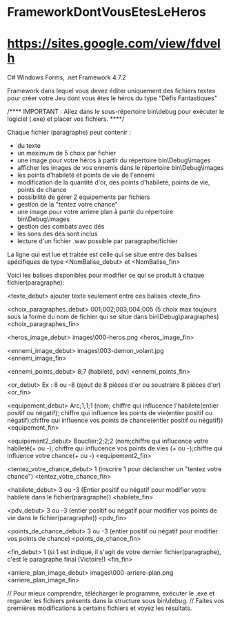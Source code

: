 # FrameworkDontVousEtesLeHeros
# https://sites.google.com/view/fdvelh

C# Windows Forms, .net Framework 4.7.2

Framework dans lequel vous devez éditer uniquement des fichiers textes pour créer votre Jeu dont vous êtes le héros du type "Défis Fantastiques"

/****
IMPORTANT : Allez dans le sous-répertoire bin\debug pour exécuter le logiciel (.exe) et placer vos fichiers.
****/

Chaque fichier (paragraphe) peut contenir :

- du texte
- un maximum de 5 choix par fichier
- une image pour votre héros à partir du répertoire bin\Debug\images
- afficher les images de vos ennemis dans le répertoire bin\Debug\images
- les points d'habileté et points de vie de l'ennemi
- modification de la quantité d'or, des points d'habileté, points de vie, points de chance
- possibilité de gérer 2 équipements par fichiers
- gestion de la "tentez votre chance"
- une image pour votre arriere plan à partir du répertoire bin\Debug\images
- gestion des combats avec dés
- les sons des dés sont inclus
- lecture d'un fichier .wav possible par paragraphe/fichier

La ligne qui est lue et traitée est celle qui se situe entre des balises spécifiques de type <NomBalise_debut> et <NomBalise_fin>

Voici les balises disponibles pour modifier ce qui se produit à chaque fichier(paragraphe):

<texte_debut>
ajouter texte seulement entre ces balises
<texte_fin>

<choix_paragraphes_debut>
001;002;003;004;005 (5 choix max toujours sous la forme du nom de fichier qui se situe dans bin\Debug\paragraphes)
<choix_paragraphes_fin>

<heros_image_debut>
images\\000-heros.png
<heros_image_fin>

<ennemi_image_debut>
images\\003-demon_volant.jpg
<ennemi_image_fin>

<ennemi_points_debut>
8;7 (habileté, pdv)
<ennemi_points_fin>

<or_debut>
Ex : 8 ou -8 (ajout de 8 pièces d'or ou soustraire 8 pièces d'or)
<or_fin>

<equipement_debut>
Arc;1;1;1 (nom; chiffre qui influcence l'habilete(entier positif ou négatif); chiffre qui influence les points de vie(entier positif ou négatif);chiffre qui influence vos points de chance(entier positif ou négatif))
<equipement_fin>

<equipement2_debut>
Bouclier;2;2;2 (nom;chiffre qui influcence votre habileté(+ ou -); chiffre qui influcence vos points de vies (+ ou -);chiffre qui influence votre chance(+ ou -)
<equipement2_fin>

<tentez_votre_chance_debut>
1 (inscrire 1 pour déclancher un "tentez votre chance")
<tentez_votre_chance_fin>

<habilete_debut>
3 ou -3 (Entier positif ou négatif pour modifier votre habileté dans le fichier(paragraphe))
<habilete_fin>

<pdv_debut>
3 ou -3 (entier positif ou négatif pour modifier vos points de vie dans le fichier(paragraphe))
<pdv_fin>

<points_de_chance_debut>
3 ou -3 (entier positif ou négatif pour modifier vos points de chance)
<points_de_chance_fin>

<fin_debut>
1  (si 1 est indiqué, il s'agit de votre dernier fichier(paragraphe), c'est le paragraphe final (Victoire!)
<fin_fin>

<arriere_plan_image_debut>
images\\000-arriere-plan.png
<arriere_plan_image_fin>

// Pour mieux comprendre, télécharger le programme, exécuter le .exe et regarder les fichiers présents dans la structure sous bin\debug.  // Faites vos premières modifications à certains fichiers et voyez les résultats.

